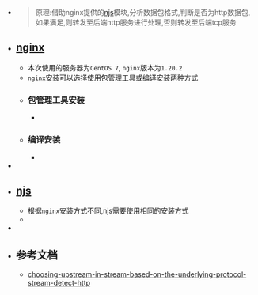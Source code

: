 - > 原理:借助nginx提供的[njs](https://nginx.org/en/docs/njs/install.html)模块,分析数据包格式,判断是否为http数据包,如果满足,则转发至后端http服务进行处理,否则转发至后端tcp服务
- ## [nginx](https://nginx.org/en/download.html)
	- 本次使用的服务器为`CentOS 7`, `nginx`版本为`1.20.2`
	- `nginx`安装可以选择使用包管理工具或编译安装两种方式
	- ### 包管理工具安装
		-
	- ### 编译安装
		-
-
- ## [njs](https://nginx.org/en/docs/njs/install.html)
	- 根据`nginx`安装方式不同,njs需要使用相同的安装方式
	-
-
- ## 参考文档
	- [choosing-upstream-in-stream-based-on-the-underlying-protocol-stream-detect-http](https://github.com/nginx/njs-examples#choosing-upstream-in-stream-based-on-the-underlying-protocol-stream-detect-http)